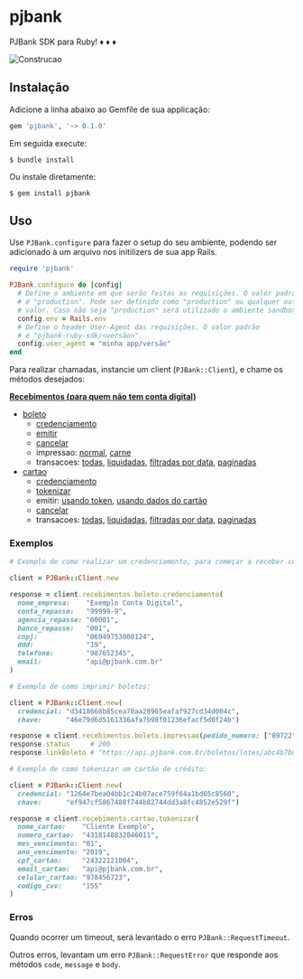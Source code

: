 # pjbank

PJBank SDK para Ruby! :diamonds: :diamonds: :diamonds:

![Construcao](https://openclipart.org/image/2400px/svg_to_png/231626/underconstruction.png)

## Instalação

Adicione a linha abaixo ao Gemfile de sua applicação:

```ruby
gem 'pjbank', '~> 0.1.0'
```

Em seguida execute:

```
$ bundle install
```

Ou instale diretamente:

```
$ gem install pjbank
```

## Uso

Use `PJBank.configure` para fazer o setup do seu ambiente, podendo ser adicionado à um arquivo nos initilizers de sua
app Rails.

```ruby
require 'pjbank'

PJBank.configure do |config|
  # Define o ambiente em que serão feitas as requisições. O valor padrão
  # é "production". Pode ser definido como "production" ou qualquer outro
  # valor. Caso não seja "production" será utilizado o ambiente sandbox.
  config.env = Rails.env
  # Define o header User-Agent das requisições. O valor padrão
  # é "pjbank-ruby-sdk/<versão>".
  config.user_agent = "minha app/versão"
end
```

Para realizar chamadas, instancie um client (`PJBank::Client`), e chame os métodos desejados:

**[Recebimentos (para quem não tem conta digital)](https://docs.pjbank.com.br/#071783b5-8381-61c1-10b2-71835bf00140)**

* [boleto](https://docs.pjbank.com.br/#820dd8c7-79e5-4df8-c413-ab195362d311)
  - [credenciamento](https://docs.pjbank.com.br/#eec6e8b5-3634-4e39-5bba-c37594afceda)
  - [emitir](https://docs.pjbank.com.br/#530279a2-bf8e-3af2-43c6-ff302845f0c0)
  - [cancelar](https://docs.pjbank.com.br/#f5d4ff03-ecd6-0134-dfad-ec8a55e64e4c)
  - impressao: [normal](https://docs.pjbank.com.br/#11daeeab-fc33-ecc5-46e5-325b906796ed), [carne](https://docs.pjbank.com.br/#36c05fc4-0901-f3bb-077b-51178d9ce2b7)
  - transacoes: [todas](https://docs.pjbank.com.br/#aeac7b38-1cda-cbdf-ced0-19fd031e43f6), [liquidadas](https://docs.pjbank.com.br/#a1f847d2-a1de-7aa2-fbd1-9b5b17aa94ea),
  [filtradas por data](https://docs.pjbank.com.br/#c6946e68-3b94-ef66-3a00-f15128d478fe),
  [paginadas](https://docs.pjbank.com.br/#2bff2e30-47e6-4571-e358-32f110de4f47)
* [cartao](https://docs.pjbank.com.br/#80a47dce-f30f-f502-cde8-5ee829e42279)
  - [credenciamento](https://docs.pjbank.com.br/#6b249342-6376-925c-f920-0703069407f6)
  - [tokenizar](https://docs.pjbank.com.br/#af15c310-3778-5ecf-fe12-c0aa3f8376ed)
  - emitir: [usando token](https://docs.pjbank.com.br/#5732b1dd-4031-8018-8912-a79dd186cf76), [usando dados do cartão](https://docs.pjbank.com.br/#a4af3d03-7bd4-1afb-bc4e-082595db9374)
  - [cancelar](https://docs.pjbank.com.br/#3fc57c0d-4b60-331a-0e40-2fe2992e36c7)
  - transacoes: [todas](https://docs.pjbank.com.br/#aeac7b38-1cda-cbdf-ced0-19fd031e43f6), [liquidadas](https://docs.pjbank.com.br/#a1f847d2-a1de-7aa2-fbd1-9b5b17aa94ea),
  [filtradas por data](https://docs.pjbank.com.br/#c6946e68-3b94-ef66-3a00-f15128d478fe),
  [paginadas](https://docs.pjbank.com.br/#2bff2e30-47e6-4571-e358-32f110de4f47)

### Exemplos

```ruby
# Exemplo de como realizar um credenciamento, para começar a receber com boleto bancário:

client = PJBank::Client.new

response = client.recebimentos.boleto.credenciamento(
  nome_empresa:    "Exemplo Conta Digital",
  conta_repasse:   "99999-9",
  agencia_repasse: "00001",
  banco_repasse:   "001",
  cnpj:            "06949753000124",
  ddd:             "19",
  telefone:        "987652345",
  email:           "api@pjbank.com.br"
)

# Exemplo de como imprimir boletos:

client = PJBank::Client.new(
  credencial: "d3418668b85cea70aa28965eafaf927cd34d004c",
  chave:      "46e79d6d5161336afa7b98f01236efacf5d0f24b")

response = client.recebimentos.boleto.impressao(pedido_numero: ["89722"])
response.status     # 200
response.linkBoleto # "https://api.pjbank.com.br/boletos/lotes/abc4b7b017a47d9a345f273e89618ee6319ee308"

# Exemplo de como tokenizar um cartão de crédito:

client = PJBank::Client.new(
  credencial: "1264e7bea04bb1c24b07ace759f64a1bd65c8560",
  chave:      "ef947cf5867488f744b82744dd3a8fc4852e529f")

response = client.recebimento.cartao.tokenizar(
  nome_cartao:    "Cliente Exemplo",
  numero_cartao:  "4318148832046011",
  mes_vencimento: "01",
  ano_vencimento: "2019",
  cpf_cartao:     "24322121004",
  email_cartao:   "api@pjbank.com.br",
  celular_cartao: "978456723",
  codigo_cvv:     "155"
)
```

### Erros

Quando ocorrer um timeout, será levantado o erro `PJBank::RequestTimeout`.

Outros erros, levantam um erro `PJBank::RequestError` que responde aos métodos `code`, `message` e `body`.
